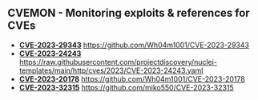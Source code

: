 ## CVEMON - Monitoring exploits & references for CVEs
- **[CVE-2023-29343](https://in.scanfactory.io/cvemon/CVE-2023-29343.html)** https://github.com/Wh04m1001/CVE-2023-29343
- **[CVE-2023-24243](https://in.scanfactory.io/cvemon/CVE-2023-24243.html)** https://raw.githubusercontent.com/projectdiscovery/nuclei-templates/main/http/cves/2023/CVE-2023-24243.yaml
- **[CVE-2023-20178](https://in.scanfactory.io/cvemon/CVE-2023-20178.html)** https://github.com/Wh04m1001/CVE-2023-20178
- **[CVE-2023-32315](https://in.scanfactory.io/cvemon/CVE-2023-32315.html)** https://github.com/miko550/CVE-2023-32315

